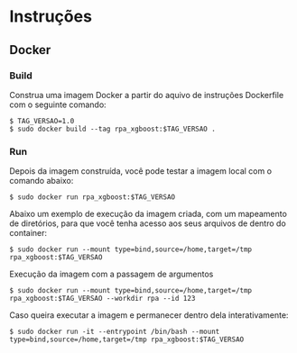 # Instruções

## Docker

### Build
Construa uma imagem Docker a partir do aquivo de instruções Dockerfile com o seguinte comando:

```
$ TAG_VERSAO=1.0
$ sudo docker build --tag rpa_xgboost:$TAG_VERSAO .
```

### Run 
Depois da imagem construída, você pode testar a imagem local com o comando abaixo:

```
$ sudo docker run rpa_xgboost:$TAG_VERSAO
```

Abaixo um exemplo de execução da imagem criada, com um mapeamento de diretórios, para que você tenha acesso aos seus arquivos de dentro do container:

```
$ sudo docker run --mount type=bind,source=/home,target=/tmp rpa_xgboost:$TAG_VERSAO
```

Execução da imagem com a passagem de argumentos

```
$ sudo docker run --mount type=bind,source=/home,target=/tmp rpa_xgboost:$TAG_VERSAO --workdir rpa --id 123
```

Caso queira executar a imagem e permanecer dentro dela interativamente:

```
$ sudo docker run -it --entrypoint /bin/bash --mount type=bind,source=/home,target=/tmp rpa_xgboost:$TAG_VERSAO
```
